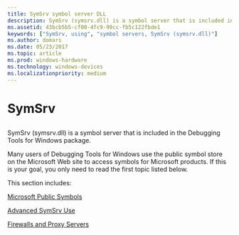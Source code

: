 ```yaml
---
title: SymSrv symbol server DLL
description: SymSrv (symsrv.dll) is a symbol server that is included in the Debugging Tools for Windows package.
ms.assetid: 43bcb5b5-cf00-4fc9-99cc-fb5c122fbde1
keywords: ["SymSrv, using", "symbol servers, SymSrv (symsrv.dll)"]
ms.author: domars
ms.date: 05/23/2017
ms.topic: article
ms.prod: windows-hardware
ms.technology: windows-devices
ms.localizationpriority: medium
---
```


# SymSrv


## <span id="ddk_using_symsrv_dbg"></span><span id="DDK_USING_SYMSRV_DBG"></span>


SymSrv (symsrv.dll) is a symbol server that is included in the Debugging Tools for Windows package.

Many users of Debugging Tools for Windows use the public symbol store on the Microsoft Web site to access symbols for Microsoft products. If this is your goal, you only need to read the first topic listed below.

This section includes:

[Microsoft Public Symbols](microsoft-public-symbols.md)

[Advanced SymSrv Use](advanced-symsrv-use.md)

[Firewalls and Proxy Servers](firewalls-and-proxy-servers.md)

 

 





